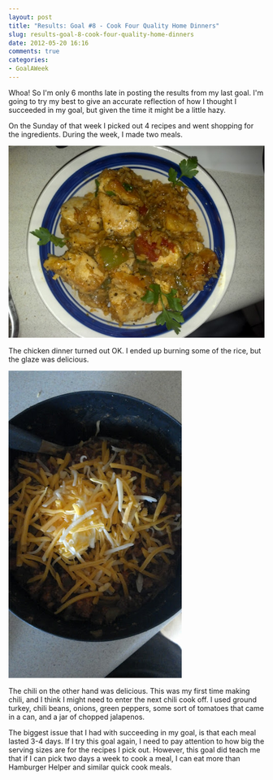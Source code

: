 ```yaml
---
layout: post
title: "Results: Goal #8 - Cook Four Quality Home Dinners"
slug: results-goal-8-cook-four-quality-home-dinners
date: 2012-05-20 16:16
comments: true
categories:
- GoalAWeek
---
```

<div id="goal08-rating"></div>
<script type="text/javascript">
$('#goal08-rating').raty({ readOnly: true, score: 1 });
</script>

Whoa! So I'm only 6 months late in posting the results from my last goal. I'm going to try my best to give an accurate reflection of how I thought I succeeded in my goal, but given the time it might be a little hazy.

On the Sunday of that week I picked out 4 recipes and went shopping for the ingredients. During the week, I made two meals.

![](/assets/img/posts/Goal08-Chicken.jpg)

The chicken dinner turned out OK. I ended up burning some of the rice, but the glaze was delicious.

![](/assets/img/posts/Goal08-Chili.jpg)

The chili on the other hand was delicious. This was my first time making chili, and I think I might need to enter the next chili cook off. I used ground turkey, chili beans, onions, green peppers, some sort of tomatoes that came in a can, and a jar of chopped jalapenos.

The biggest issue that I had with succeeding in my goal, is that each meal lasted 3-4 days. If I try this goal again, I need to pay attention to how big the serving sizes are for the recipes I pick out. However, this goal did teach me that if I can pick two days a week to cook a meal, I can eat more than Hamburger Helper and similar quick cook meals.